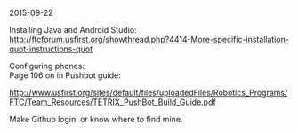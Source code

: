 2015-09-22

Installing Java and Android Studio:   
http://ftcforum.usfirst.org/showthread.php?4414-More-specific-installation-quot-instructions-quot   

Configuring phones:   
Page 106 on in Pushbot guide:   

http://www.usfirst.org/sites/default/files/uploadedFiles/Robotics_Programs/FTC/Team_Resources/TETRIX_PushBot_Build_Guide.pdf

Make Github login! or know where to find mine.
